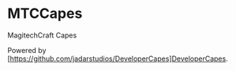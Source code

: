 # MTCCapes
MagitechCraft Capes


Powered by [https://github.com/jadarstudios/DeveloperCapes]DeveloperCapes.
